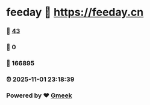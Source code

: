 # feeday :link: https://feeday.cn 
### :page_facing_up: [43](https://feeday.cn/tag.html) 
### :speech_balloon: 0 
### :hibiscus: 166895 
### :alarm_clock: 2025-11-01 23:18:39 
### Powered by :heart: [Gmeek](https://github.com/Meekdai/Gmeek)
